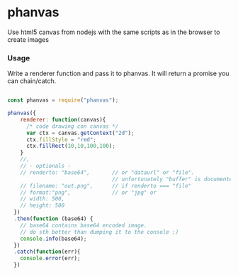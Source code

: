 # phanvas

Use html5 canvas from nodejs with the same scripts as in the browser to create images

### Usage

Write a renderer function and pass it to phanvas. It will return a promise you can chain/catch.

```js 

const phanvas = require("phanvas");

phanvas({
    renderer: function(canvas){ 
      /* code drawing con canvas */
      var ctx = canvas.getContext("2d");
      ctx.fillStyle = "red";
      ctx.fillRect(10,10,100,100);
    } 
    //,
    // - optionals -
    // renderto: "base64",       // or "dataurl" or "file". 
                                 // unfortunately "buffer" is documented but not wording
    // filename: "out.png",      // if renderto === "file"
    // format:"png",             // or "jpg" or 
    // width: 500,
    // height: 500
  })
  .then(function (base64) {
    // base64 contains base64 encoded image. 
    // do sth better than dumping it to the console ;)
    console.info(base64);
  })
  .catch(function(err){
  	console.error(err);
  })
```